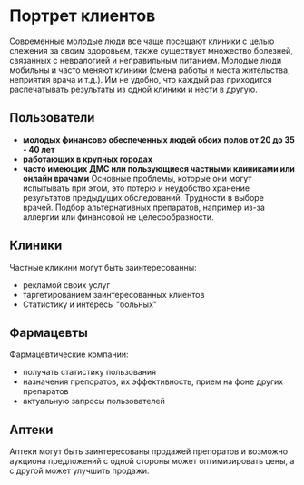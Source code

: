 # Портрет клиентов

Современные молодые люди все чаще посещают клиники с целью слежения за своим здоровьем, также существует множество болезней, связанных с невралогией и неправильным питанием.
Молодые люди мобильны и часто меняют клиники (смена работы и места жительства, неприятия врача и т.д.). Им не удобно, что каждый раз приходится распечатывать результаты из одной клиники и нести в другую.

## Пользователи
- **молодых финансово обеспеченных людей обоих полов от 20 до 35 - 40 лет**
- **работающих в крупных городах**
- **часто имеющих ДМС или пользующиеся частными клиниками или онлайн врачами**
  Основные проблемы, которые они могут испытывать при этом, это потерю и неудобство хранение результатов предыдущих обследований. Трудности в выборе врачей.
  Подбор альтернативных препаратов, например из-за аллергии или финансовой не целесообразности.

## Клиники
Частные кликини могут быть заинтересованны:
- рекламой своих услуг
- таргетированием заинтересованных клиентов
- Статистику и интересы "больных"

## Фармацевты
Фармацевтические компании:
- получать статистику пользования
- назначения препоратов, их эффективность, прием на фоне других препаратов
- актуальную запросы пользователей

## Аптеки
Аптеки могут быть заинтересованы продажей препоратов и возможно аукциона предложений с одной стороны может оптимизировать цены, а с другой может улучшить продажи.
